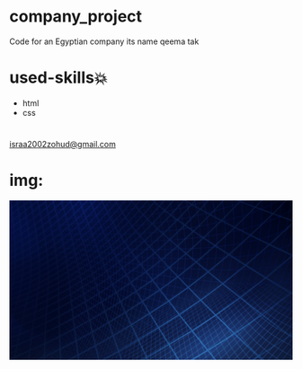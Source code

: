 # company_project
Code for an Egyptian company its name qeema tak
# used-skills:boom:
* html
* css
#
israa2002zohud@gmail.com
# img:
![](img/image5.png)
